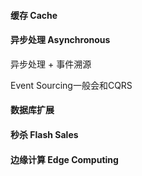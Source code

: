 #### 缓存 Cache

#### 异步处理 Asynchronous

异步处理 +  事件溯源

Event Sourcing一般会和CQRS

#### 数据库扩展



#### 秒杀 Flash Sales



#### 边缘计算 Edge Computing



